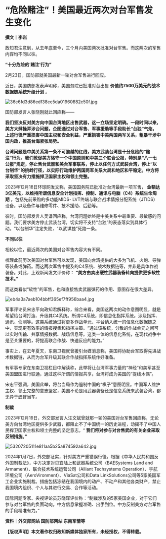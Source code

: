# “危险赌注”！美国最近两次对台军售发生变化

**撰文丨李岩**

政知君注意到，从去年底至今，三个月内美国两次批准对台军售。而这两次的军售内容均不同以往。

**“十分危险的‘赌注’行为”**

2月23日，国防部就美国最新一轮对台军售进行回应。

近日，美国防部发表声明称，美国务院已批准对台出售 **价值约7500万美元的战术数据链系统升级计划** 。

![36c6fd3d86edf38cc5da01960882c50f.jpg](https://raw.githubusercontent.com/qqhsx/qqnews_image/main/2024/02/23/“危险赌注”！美国最近两次对台军售发生变化 /36c6fd3d86edf38cc5da01960882c50f.jpg)

国防部发言人张晓刚就此回应称——

**我们坚决反对美方向中国台湾地区出售武器，这一立场坚定明确。一段时间以来，美方大肆操弄涉台问题，企图通过对台军售、军事援助等手段助长“台独”气焰，上述行径严重损害中国主权和安全利益，严重损害中美两国两军关系，粗暴干涉中国内政，推高台海紧张局势。**

**台湾问题是中美关系第一条不可逾越的红线，美方武装台湾是十分危险的“赌注”行为。我们敦促美方恪守一个中国原则和中美三个联合公报，特别是“八一七公报”规定，停止售台武器和美台军事联系，停止以任何方式武装台湾，停止“以台制华”的挑衅行径，以实际行动维护两国两军关系大局和地区和平稳定。中方将采取坚决有力措施捍卫国家主权和领土完整。**

2023年12月18日环球网发文称，美国国务院已批准对台湾最新一项军售，
**金额达3亿美元，以维持所谓信息安全计划指挥、控制、通讯与电脑（C4）系统生命周期** ，包括先前采购的多功能MIDS-
LVT终端与联合战术情报分配系统（JTIDS）设备，以及备件与维修零件、技术援助、后勤等。

彼时，国防部发言人吴谦回应称，台湾问题始终是中美关系中最重要、最敏感的问题。我们要求美方停止武装台湾，切实将不支持“台独”的表态落实到具体行动。“以台制华”注定失败，“以武谋独”死路一条。

**不同以往**

相较以往，最近两次的美国对台军售内容大有不同。

梳理此前历次美国对台军售可以发现，美国向台湾提供的大多为飞机、火炮、导弹等装备或弹药。而这两次军售中提及的C4系统、战术数据链等，并非是具体作战装备。对此，上观新闻发文评价称：
**“美方由卖出硬性武器装备转向提供更多软性技术。”**

而这类看似“软性”的军售，也和直接售卖武器弹药的作用、意图存在很大差异。

![eb4a3a7aeb104bbff365ef7ff956baa4.jpg](https://raw.githubusercontent.com/qqhsx/qqnews_image/main/2024/02/23/“危险赌注”！美国最近两次对台军售发生变化 /eb4a3a7aeb104bbff365ef7ff956baa4.jpg)

军事评论员宋忠平向政知君解释称，综合来看，美国这两次的动作意图明显，就是希望给台湾打造、升级其C4系统。所谓C4系统，即信息化指挥系统，涉及指挥、通讯、侦测等。这类系统通过将更多作战单元、平台纳入统一的信息化数据链之中，实现更有效率的情报搜集和指挥决策。“通过该系统，分散的作战单元之间可以实时传输、共享情报数据、战场信息等。这类一体的信息化系统，在现代战争中是至关重要的，将提高联合作战、快速反应的能力。”

事实上，在去年夏天，东南卫视就曾援引台媒消息称，美国将协助台军取得先进战术数据链，从而为台军升级其联合作战指挥系统作好准备。

有军事专家在东南卫视栏目中解读称，此举将让台湾军事力量的“神经”和美军甚至美国盟国进行联通，通过这种所谓的情报共享，台湾将成为美国的“提线木偶”。

宋忠平强调，美国此举，将台当局作为遏制中国的“棋子”意图明显。中国军人维护主权、领土完整的意志坚定，美国不论是用武器装备还是信息系统来武装台湾，都无异于螳臂当车。

**制裁**

2023年12月19日，外交部发言人汪文斌曾就那一轮的美国对台军售回应称，无论美方向台湾地区提供多少武器，都阻止不了中国统一的历史进程，动摇不了中国人民捍卫国家主权和领土完整的坚定意志。“
**我们将对参与对台售武的有关企业采取反制措施。”**

![53207205111e811aa5b25a874592a642.jpg](https://raw.githubusercontent.com/qqhsx/qqnews_image/main/2024/02/23/“危险赌注”！美国最近两次对台军售发生变化 /53207205111e811aa5b25a874592a642.jpg)

2024年1月7日，外交部证实，针对美方严重错误行径，根据《中华人民共和国反外国制裁法》，中方决定对贝宜陆上和武器系统公司（BAESystems Land
and Armament）、联合技术系统运营公司（Alliant Techsystems
Operation）、宇航环境公司（AeroVironment）、ViaSat公司和Data
LinkSolutions公司等5家美国军工企业实施制裁。措施包括冻结在我国境内的动产、不动产和其他各类财产，禁止我国境内组织、个人与其进行交易、合作等活动。

国际问题专家、央视评论员苏晓晖评价称：“制裁涉及的5家美国企业，对于它们参与对台军售的负面动向，中方信息掌握准确、出手到位。中方反制美方对台军售的手段精准有力。”

**资料｜外交部网站 国防部网站 东南军情等**

**【版权声明】本文著作权归政知新媒体独家所有，未经授权，不得转载。**


